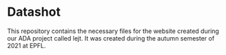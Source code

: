 # Datashot
This repository contains the necessary files for the website created during our ADA project called lejt. It was created during the autumn semester of 2021 at EPFL.
